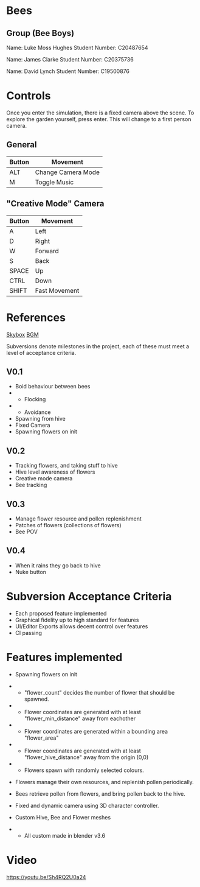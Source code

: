 # Bees
## Group (Bee Boys)
Name: Luke Moss Hughes
Student Number: C20487654

Name: James Clarke
Student Number: C20375736

Name: David Lynch
Student Number: C19500876

# Controls
Once you enter the simulation, there is a fixed camera above the scene.
To explore the garden yourself, press enter. This will change to a first person camera.

## General
|Button|Movement|
|------|--------|
|ALT|Change Camera Mode|
|M|Toggle Music|

## "Creative Mode" Camera
|Button|Movement|
|----|----|
|A|Left|
|D|Right|
|W|Forward|
|S|Back|
|SPACE|Up|
|CTRL|Down|
|SHIFT|Fast Movement|

# References
[Skybox](https://github.com/rpgwhitelock/AllSkyFree_Godot)
[BGM](https://youtu.be/_KwOh88Z-VI?si=dWQHKlkrpT146FG7)

Subversions denote milestones in the project, each of these must meet a level of acceptance criteria.

## V0.1
- Boid behaviour between bees
- - Flocking
- - Avoidance
- Spawning from hive
- Fixed Camera
- Spawning flowers on init

## V0.2
- Tracking flowers, and taking stuff to hive
- Hive level awareness of flowers
- Creative mode camera
- Bee tracking

## V0.3
- Manage flower resource and pollen replenishment
- Patches of flowers (collections of flowers)
- Bee POV

## V0.4
- When it rains they go back to hive
- Nuke button

# Subversion Acceptance Criteria
- Each proposed feature implemented
- Graphical fidelity up to high standard for features
- UI/Editor Exports allows decent control over features
- CI passing

# Features implemented
- Spawning flowers on init
- - "flower_count" decides the number of flower that should be spawned.
- - Flower coordinates are generated with at least "flower_min_distance" away from eachother
- - Flower coordinates are generated within a bounding area "flower_area"
- - Flower coordinates are generated with at least "flower_hive_distance" away from the origin (0,0)
- - Flowers spawn with randomly selected colours.
- Flowers manage their own resources, and replenish pollen periodically.
- Bees retrieve pollen from flowers, and bring pollen back to the hive.
- Fixed and dynamic camera using 3D character controller.


- Custom Hive, Bee and Flower meshes
- - All custom made in blender v3.6

# Video
https://youtu.be/Sh4RQ2U0a24
